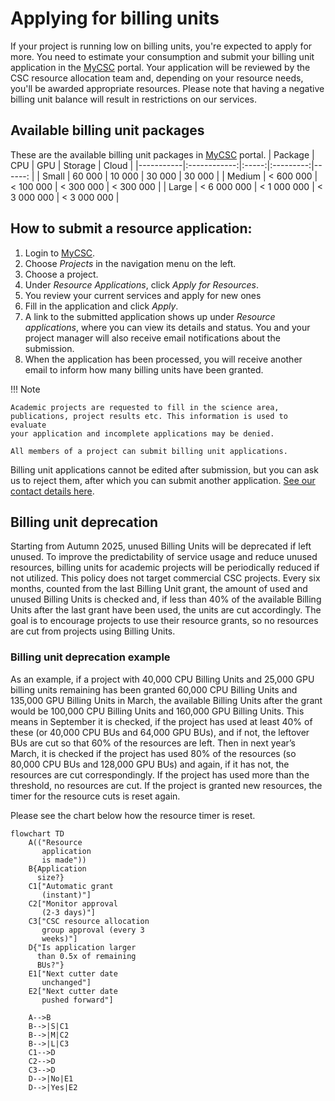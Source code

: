 # Applying for billing units

If your project is running low on billing units, you're expected to apply for more. You need to estimate your consumption and submit your billing unit application in the [MyCSC](https://my.csc.fi) portal. Your application will be reviewed by the CSC resource allocation team and, depending on your resource needs, you'll be awarded appropriate resources.
Please note that having a negative billing unit balance will result in restrictions on our services.

## Available billing unit packages

These are the available billing unit packages in [MyCSC](https://my.csc.fi) portal. 
| Package   |     CPU      |  GPU  | Storage   |  Cloud |
|-----------|:------------:|:-----:|:---------:|------: |
| Small     | 60 000  | 10 000  | 30 000  |  30 000 |
| Medium    | < 600 000  |  < 100 000 |  < 300 000 | < 300 000 |
| Large     | < 6 000 000 | < 1 000 000 | < 3 000 000 | < 3 000 000 |



## How to submit a resource application:

1. Login to [MyCSC](https://my.csc.fi).
2. Choose _Projects_ in the navigation menu on the left.
3. Choose a project.
4. Under _Resource Applications_, click _Apply for Resources_.
5. You review your current services and apply for new ones
6. Fill in the application and click _Apply_.
7. A link to the submitted application shows up under _Resource applications_,
   where you can view its details and status. You and your project manager will
   also receive email notifications about the submission.
8. When the application has been processed, you will receive another
   email to inform how many billing units have been granted.

!!! Note

    Academic projects are requested to fill in the science area,
    publications, project results etc. This information is used to evaluate
    your application and incomplete applications may be denied.

    All members of a project can submit billing unit applications.

Billing unit applications cannot be edited after submission, but you
can ask us to reject them, after which you can submit another
application. [See our contact details here](../support/contact.md).

## Billing unit deprecation

Starting from Autumn 2025, unused Billing Units will be deprecated if left unused. To improve the predictability of service usage and reduce unused resources, billing units for academic projects will be periodically reduced if not utilized. This policy does not target commercial CSC projects. Every six months, counted from the last Billing Unit grant, the amount of used and unused Billing Units is checked and, if less than 40% of the available Billing Units after the last grant have been used, the units are cut accordingly. The goal is to encourage projects to use their resource grants, so no resources are cut from projects using Billing Units.

### Billing unit deprecation example

As an example, if a project with 40,000 CPU Billing Units and 25,000 GPU billing units remaining has been granted 60,000 CPU Billing Units and 135,000 GPU Billing Units in March, the available Billing Units after the grant would be 100,000 CPU Billing Units and 160,000 GPU Billing Units. This means in September it is checked, if the project has used at least 40% of these (or 40,000 CPU BUs and 64,000 GPU BUs), and if not, the leftover BUs are cut so that 60% of the resources are left. Then in next year’s March, it is checked if the project has used 80% of the resources (so 80,000 CPU BUs and 128,000 GPU BUs) and again, if it has not, the resources are cut correspondingly. If the project has used more than the threshold, no resources are cut. If the project is granted new resources, the timer for the resource cuts is reset again. 

Please see the chart below how the resource timer is reset.

```mermaid
flowchart TD
    A(("Resource
       application
       is made"))
    B{Application
      size?}
    C1["Automatic grant
       (instant)"]
    C2["Monitor approval
       (2-3 days)"]
    C3["CSC resource allocation
       group approval (every 3
       weeks)"]
    D{"Is application larger
      than 0.5x of remaining
      BUs?"}
    E1["Next cutter date
       unchanged"]
    E2["Next cutter date
       pushed forward"]

    A-->B
    B-->|S|C1
    B-->|M|C2
    B-->|L|C3
    C1-->D
    C2-->D
    C3-->D
    D-->|No|E1
    D-->|Yes|E2
```

